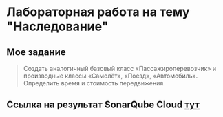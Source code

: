 # Лабораторная работа на тему "Наследование"

## Мое задание

> Создать аналогичный базовый класс «Пассажироперевозчик» и производные классы «Самолёт», «Поезд», «Автомобиль». Определить время и стоимость передвижения.

## Ссылка на результат SonarQube Cloud [тут](https://sonarcloud.io/project/overview?id=zerg2020_cpp_lab_3)
